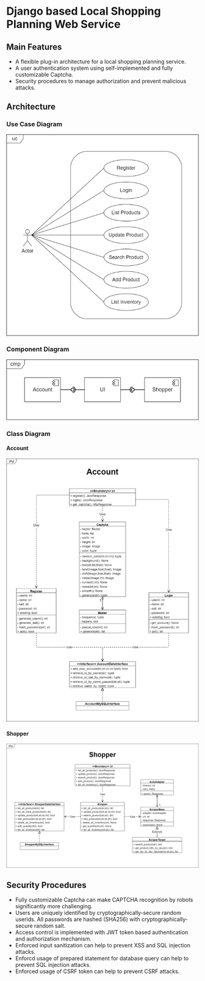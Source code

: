 # Django based Local Shopping Planning Web Service

## Main Features

- A flexible plug-in architecture for a local shopping planning service.
- A user authentication system using self-implemented and fully customizable Captcha.
- Security procedures to manage authorization and prevent malicious attacks.

## Architecture

### Use Case Diagram

![Use Case Diagram](./docs/use_case_diagram.png?raw=true)

### Component Diagram

![Component Diagram](./docs/component_diagram.png?raw=true)

### Class Diagram

#### Account

![Class Diagram Account](./docs/class_diagram_account.png?raw=true)

#### Shopper

![Class Diagram Shopper](./docs/class_diagram_shopper.png?raw=true)

## Security Procedures

- Fully customizable Captcha can make CAPTCHA recognition by robots significantly more challenging.
- Users are uniquely identified by cryptographically-secure random userids. All passwords are hashed (SHA256) with cryptographically-secure random salt.
- Access control is implemented with JWT token based authentication and authorization mechanism.
- Enforced input sanitization can help to prevent XSS and SQL injection attacks.
- Enforcd usage of prepared statement for database query can help to prevent SQL injection attacks.
- Enforced usage of CSRF token can help to prevent CSRF attacks.
